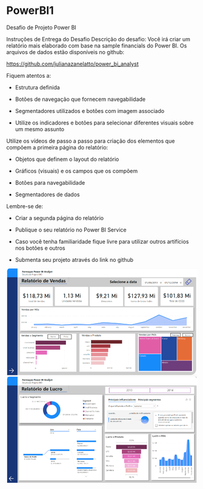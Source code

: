 # PowerBI1
Desafio de Projeto Power BI

Instruções de Entrega do Desafio
Descrição do desafio: Você irá criar um relatório mais elaborado com base na sample financials do Power BI. Os arquivos de dados estão disponíveis no github: 

https://github.com/julianazanelatto/power_bi_analyst 

Fiquem atentos a: 

- Estrutura definida 

- Botões de navegação que fornecem navegabilidade 

- Segmentadores utilizados e botões com imagem associado 

- Utilize os indicadores e botões para selecionar diferentes visuais sobre um mesmo assunto 

 

Utilize os vídeos de passo a passo para criação dos elementos que compõem a primeira página do relatório: 

- Objetos que definem o layout do relatório 

- Gráficos (visuais) e os campos que os compõem 

- Botões para navegabilidade 

- Segmentadores de dados 

 

Lembre-se de: 

- Criar a segunda página do relatório 

- Publique o seu relatório no Power BI Service 

- Caso você tenha familiaridade fique livre para utilizar outros artifícios nos botões e outros 

- Submenta seu projeto através do link no github 

![Sales Report](https://github.com/jordannym/PowerBI1/blob/135d030751ba4d5127c2f680a636bc4e8c2396dd/images/Page1.png)
![Profit Report](https://github.com/jordannym/PowerBI1/blob/253876f9622b5a5e1a3dae4323c9643abf167c3b/images/Page2.png)
